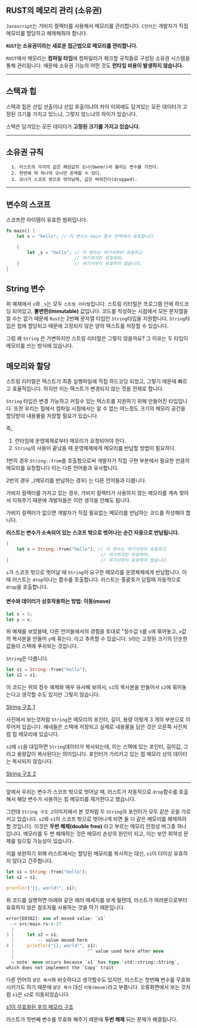 ## RUST의 메모리 관리 (소유권)

`Javascript`는 가비지 컬렉터를 사용해서 메모리를 관리합니다.
`C언어`는 개발자가 직접 메모리를 할당하고 해제해줘야 합니다.

**`RUST`는 소유권이라는 새로운 접근법으로 메모리를 관리합니다.**

`RUST`에서 메모리는 **컴파일 타임**에 컴파일러가 체크할 규칙들로 구성된 소유권 시스템을 통해 관리됩니다.
때문에 소유권 기능의 어떤 것도 **런타임 비용이 발생하지 않습니다.**

---

## 스택과 힙

스택과 힙은 선입 선출이냐 선입 후출이냐의 차이 이외에도 담겨있는 모든 데이터가 고정된 크기를 가지고 있느냐, 그렇지 않느냐의 차이가 있습니다.

스택은 담겨있는 모든 데이터가 **고정된 크기를 가지고 있습니다.**

---

## 소유권 규칙

```
  1. 러스트의 각각의 값은 해당값의 오너(Owner)라 불리는 변수를 가진다.
  2. 한번에 딱 하나의 오너만 존재할 수 있다.
  3. 오너가 스코프 밖으로 벗어날때, 값은 버려진다(dropped).
```

---

## 변수의 스코프

스코프란 아이템이 유효한 범위입니다.

```rust
fn main() {
    let s = "hello"; // 이 변수는 main 함수 전역에서 유효합니다.

    {
        let _s = "hello"; // 이 변수는 여기서부터 유효하고
                          // 여기까지만 유효하며,
    }                     // 여기서부터 유효하지 않습니다.
}
```

## String 변수

위 예제에서 `s`와 `_s`는 모두 `스트링 리터럴`입니다. 스트링 리터럴은 프로그램 안에 하드코딩 되어있고, **불변한(Immutable)** 값입니다. 코드를 작성하는 시점에서 모든 문자열을 알 수는 없기 때문에 `Rust`는 2번째 문자열 타입인 `String`타입을 지원합니다. `String`타입은 힙에 할당되고 때문에 고정되지 않은 양의 텍스트를 저장할 수 있습니다.

그럼 왜 `String` 은 가변하지만 스트링 리터럴은 그렇지 않을까요? 그 이유는 두 타입이 메모리를 쓰는 방식에 있습니다.

## 메모리와 할당

스트링 리터럴은 텍스트가 최종 실행파일에 직접 하드코딩 되었고, 그렇기 때문에 빠르고 효율적입니다. 하지만 이는 텍스트가 변경되지 않는 것을 전제로 합니다.

`String` 타입은 변경 가능하고 커질수 있는 텍스트를 지원하기 위해 만들어진 타입입니다. 또한 우리는 힙에서 컴파일 시점에서는 알 수 없는 어느정도 크기의 메모리 공간을 할당받아 내용물을 저장할 필요가 있습니다.

즉,

1. 런타임에 운영체제로부터 메모리가 요청되어야 한다.
2. `String`의 사용이 끝났을 때 운영체제에게 메모리를 반납할 방법이 필요하다.

1번의 경우 `String::from`을 호출함으로써 개발자가 직접 구현 부분에서 필요한 만큼의 메모리를 요청합니다
이는 다른 언어들과 유사합니다.

2번의 경우 \_(메모리를 반납하는 경우) 는 다른 언어들과 다릅니다.

가비지 컬렉터를 가지고 있는 경우, 가비지 컬렉터가 사용하지 않는 메모리를 계속 찾아서 지워주기 때문에 개발자들은 이런 생각을 안해도 됩니다.

가비지 컬렉터가 없으면 개발자가 직접 필요없는 메모리를 반납하는 코드를 작성해야 합니다.

**러스트는 변수가 소속되어 있는 스코프 밖으로 벗어나는 순간 자동으로 반납됩니다.**

```rust
{
    let s = String::from("hello"); // 이 변수는 여기서부터 유효하고
                                    // 여기까지만 유효하며,
}                                   // 여기서부터 유효하지 않습니다.
```

`s`가 스코프 밖으로 벗어날 때 `String`이 요구한 메모리를 운영체제에게 반납합니다. 이 때 러스트는 `drop`이나는 함수를 호출합니다. 러스트는 중괄호가 닫힐때 자동적으로 `drop`을 호출합니다.

#### 변수와 데이터가 상호작용하는 방법: 이동(move)

```rust
let x = 5;
let y = x;
```

위 예제를 보았을때, 다른 언어들에서의 경험을 토대로 "정수값 `5`를 `x`에 묶어놓고, `x`값의 복사본을 만들어 `y`에 묶는다. 라고 추측할 수 있습니다. `5`라는 고정된 크기의 단순한 값들이 스택에 푸쉬되는 것입니다.

`String`은 다릅니다.

```rust
let s1 = String::from("hello");
let s2 = s1;
```

이 코드는 위의 정수 예제와 매우 유사해 보여서, `s1`의 복사본을 만들어서 `s2`에 묶어놓는다고 생각할 수도 있지만 그렇지 않습니다.

[String 구조 1](https://rinthel.github.io/rust-lang-book-ko/img/trpl04-01.svg)

사진에서 보는것처럼 `String`은 메모리의 포인터, 길이, 용량 이렇게 3 개의 부분으로 이루어져 있습니다. 얘네들은 스택에 저장되고 실제로 내용물을 담은 것은 오른쪽 사진처럼 힙 메모리에 있습니다.

`s2`에 `s1`을 대입하면 `String`데이터가 복사되는데, 이는 스택에 있는 포인터, 길이값, 그리고 용량값이 복사된다는 의미입니다. 포인터가 가리키고 있는 힙 메모리 상의 데이터는 복사되지 않습니다.

[String 구조 2](https://rinthel.github.io/rust-lang-book-ko/img/trpl04-02.svg)

---

앞에서 우리는 변수가 스코프 밖으로 벗어날 때, 러스트가 자동적으로 `drop`함수를 호출해서 해당 변수가 사용하는 힙 메모리를 제거한다고 했습니다.

그런데 `String 구조 2`이미지에서 본 것처럼 두 `String`의 포인터가 모두 같은 곳을 가르키고 있습니다. `s2`와 `s1`이 스코프 밖으로 벗어나게 되면 둘 다 같은 메모리를 해제하려 할 것입니다. 이것은 **두번 해제(double free)** 라고 부르는 메모리 안정성 버그중 하나입니다.
메모리를 두 번 해제하는 것은 메모리 손상의 원인이 되고, 이는 보안 취약성 문제를 일으킬 가능성이 있습니다.

이를 보완하기 위해 러스트에서는 할당된 메모리를 복사하는 대신, `s1`이 더이상 유효하지 않다고 간주합니다.

```rust
let s1 = String::from("hello");
let s2 = s1;

println!("{}, world!", s1);
```

위 코드를 실행하면 아래와 같은 에러 메세지를 보게 될텐데, 러스트가 여러분으로부터 유효하지 않은 참조자를 사용하는 것을 막기 때문입니다.

```rust
error[E0382]: use of moved value: `s1`
 --> src/main.rs:4:27
  |
3 |     let s2 = s1;
  |         -- value moved here
4 |     println!("{}, world!", s1);
  |                            ^^ value used here after move
  |
  = note: move occurs because `s1` has type `std::string::String`,
which does not implement the `Copy` trait
```

다른 언어의 `얕은 복사`와 비슷하다고 생각할수도 있지만, 러스트는 첫번째 변수를 무효화 시키기도 하기 때문에 `얕은 복사` 대신 `이동(move)`라고 부릅니다. 오류화면에서 보는 것처럼 `s1`은 `s2`로 이동되었습니다.

[s1이 무효화된 후의 메모리 구조](https://rinthel.github.io/rust-lang-book-ko/img/trpl04-04.svg)

러스트가 첫번째 변수를 무효화 해주기 때문에 **두번 해제** 되는 문제가 해결됩니다.
